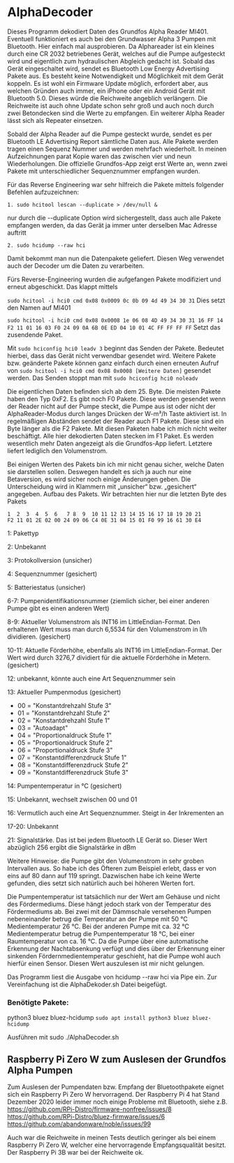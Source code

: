 # AlphaDecoder
Dieses Programm dekodiert Daten des Grundfos Alpha Reader MI401. Eventuell funktioniert es auch bei den Grundwasser Alpha 3 Pumpen mit Bluetooth. Hier einfach mal ausprobieren. Da Alphareader ist ein kleines durch eine CR 2032 betriebenes Gerät, welches auf die Pumpe aufgesteckt wird und eigentlich zum hydraulischen Abgleich gedacht ist. Sobald das Gerät eingeschaltet wird, sendet es Bluetooth Low Energy Advertising Pakete aus. Es besteht keine Notwendigkeit und Möglichkeit mit dem Gerät koppeln. Es ist wohl ein Firmware Update möglich, erfordert aber, aus welchen Gründen auch immer, ein iPhone oder ein Android Gerät mit Bluetooth 5.0. Dieses würde die Reichweite angeblich verlängern. Die Reichweite ist auch ohne Update schon sehr groß und auch noch durch zwei Betondecken sind die Werte zu empfangen. Ein weiterer Alpha Reader lässt sich als Repeater einsetzen.

Sobald der Alpha Reader auf die Pumpe gesteckt wurde, sendet es per Bluetooth LE Advertising Report sämtliche Daten aus. Alle Pakete werden tragen einen Sequenz Nummer und werden mehrfach wiederholt. In meinen Aufzeichnungen parat Kopie waren das zwischen vier und neun Wiederholungen. Die offizielle Grundfos-App zeigt erst Werte an, wenn zwei Pakete mit unterschiedlicher Sequenznummer empfangen wurden.

Für das Reverse Engineering war sehr hilfreich die Pakete mittels folgender Befehlen aufzuzeichnen:

`1.	sudo hcitool lescan --duplicate > /dev/null &`

nur durch die --duplicate Option wird sichergestellt, dass auch alle Pakete empfangen werden, da das Gerät ja immer unter derselben Mac Adresse auftritt

`2.	sudo hcidump --raw hci`

Damit bekommt man nun die Datenpakete geliefert.
Diesen Weg verwendet auch der Decoder um die Daten zu verarbeiten.

Fürs Reverse-Engineering wurden die aufgefangen Pakete modifiziert und erneut abgeschickt. Das klappt mittels 

`sudo hcitool -i hci0 cmd 0x08 0x0009 0c 0b 09 4d 49 34 30 31`
Dies setzt den Namen auf MI401

`sudo hcitool -i hci0 cmd 0x08 0x0008 1e 06 08 4D 49 34 30 31 16 FF 14 F2 11 01 16 03 F0 24 09 0A 6B 0E ED 04 10 01 4C FF FF FF FF`
Setzt das zusendende Paket.

Mit `sudo hciconfig hci0 leadv 3` beginnt das Senden der Pakete. Bedeutet hierbei, dass das Gerät nicht verwendbar gesendet wird. Weitere Pakete bzw. geänderte Pakete können ganz einfach durch einen erneuten Aufruf von `sudo hcitool -i hci0 cmd 0x08 0x0008 [Weitere Daten]` gesendet werden. Das Senden stoppt man mit `sudo hciconfig hci0 noleadv`

Die eigentlichen Daten befinden sich ab dem 25. Byte. Die meisten Pakete haben den Typ 0xF2. Es gibt noch F0 Pakete. Diese werden gesendet wenn der Reader nicht auf der Pumpe steckt, die Pumpe aus ist oder nicht der AlphaReader-Modus durch langes Drücken der W-m³/h Taste aktiviert ist. In regelmäßigen Abständen sendet der Reader auch F1 Pakete. Diese sind ein Byte länger als die F2 Pakete. Mit diesen Paketen habe ich mich nicht weiter beschäftigt. Alle hier dekodierten Daten stecken im F1 Paket.
Es werden wesentlich mehr Daten angezeigt als die Grundfos-App liefert. Letztere liefert lediglich den Volumenstrom.

Bei einigen Werten des Pakets bin ich mir nicht genau sicher, welche Daten sie darstellen sollen. Deswegen handelt es sich ja auch nur eine Betaversion, es wird sicher noch einige Änderungen geben. Die Unterscheidung wird in Klammern mit „unsicher“ bzw. „gesichert“ angegeben.
Aufbau des Pakets. 
Wir betrachten hier nur die letzten Byte des Pakets
```
1  2  3  4  5  6   7 8  9  10 11 12 13 14 15 16 17 18 19 20 21
F2 11 01 2E 02 00 24 09 06 C4 0E 31 04 15 01 F0 99 16 61 30 E4
```

1: Pakettyp

2: Unbekannt

3: Protokollversion (unsicher)

4: Sequenznummer (gesichert)

5: Batteriestatus (unsicher)

6-7: Pumpenidentifikationsnummer (ziemlich sicher, bei einer anderen Pumpe gibt es einen anderen Wert)

8-9: Aktueller Volumenstrom als INT16 im LittleEndian-Format. Den erhaltenen Wert muss man durch 6,5534 für den Volumenstrom in l/h dividieren. (gesichert)

10-11: Aktuelle Förderhöhe, ebenfalls als INT16 im LittleEndian-Format. Der Wert wird durch 3276,7 dividiert für die aktuelle Förderhöhe in Metern. (gesichert)

12: unbekannt, könnte auch eine Art Sequenznummer sein

13: Aktueller Pumpenmodus (gesichert)
- 00 = "Konstantdrehzahl Stufe 3"
- 01 = "Konstantdrehzahl Stufe 2"
- 02 = "Konstantdrehzahl Stufe 1"
- 03 = "Autoadapt"
- 04 = "Proportionaldruck Stufe 1"
- 05 = "Proportionaldruck Stufe 2"
- 06 = "Proportionaldruck Stufe 3"
- 07 = "Konstantdifferenzdruck Stufe 1"
- 08 = "Konstantdifferenzdruck Stufe 2"
- 09 = "Konstantdifferenzdruck Stufe 3"

14: Pumpentemperatur in °C (gesichert)

15: Unbekannt, wechselt zwischen 00 und 01

16: Vermutlich auch eine Art Sequenznummer. Steigt in 4er Inkrementen an

17-20: Unbekannt

21: Signalstärke. Das ist bei jedem Bluetooth LE Gerät so. Dieser Wert abzüglich 256 ergibt die Signalstärke in dBm
 
Weitere Hinweise: die Pumpe gibt den Volumenstrom in sehr groben Intervallen aus. So habe ich des Öfteren zum Beispiel erlebt, dass er von eins auf 80 dann auf 119 springt. Dazwischen habe ich keine Werte gefunden, dies setzt sich natürlich auch bei höheren Werten fort.

Die Pumpentemperatur ist tatsächlich nur der Wert am Gehäuse und nicht des Fördermediums. Diese hängt jedoch stark von der Temperatur des Fördermediums ab. Bei zwei mit der Dämmschale versehenen Pumpen nebeneinander betrug die Temperatur an der Pumpe mit 50 °C Medientemperatur 26 °C. Bei der anderen Pumpe mit ca. 32 °C Medientemperatur betrug die Pumpentemperatur 18 °C, bei einer Raumtemperatur von ca. 16 °C. Da die Pumpe über eine automatische Erkennung der Nachtabsenkung verfügt und dies über der Erkennung einer sinkenden Fördernmedientemperatur geschieht, hat die Pumpe wohl auch hierfür einen Sensor. Diesen Wert auszulesen ist mir nicht gelungen.

Das Programm liest die Ausgabe von hcidump --raw hci via Pipe ein. Zur Vereinfachung ist die AlphaDekoder.sh Datei beigefügt.

### Benötigte Pakete:
python3
bluez
bluez-hcidump
`sudo apt install python3 bluez bluez-hcidump`

Ausführen mit sudo ./AlphaDecoder.sh

## Raspberry Pi Zero W zum Auslesen der Grundfos Alpha Pumpen
Zum Auslesen der Pumpendaten bzw. Empfang der Bluetoothpakete eignet sich ein Raspberry Pi Zero W hervorragend. Der Raspberry Pi 4 hat Stand Dezember 2020 leider immer noch einige Probleme mit Bluetooth, siehe z.B. https://github.com/RPi-Distro/firmware-nonfree/issues/8
https://github.com/RPi-Distro/bluez-firmware/issues/6
https://github.com/abandonware/noble/issues/99

Auch war die Reichweite in meinen Tests deutlich geringer als bei einem Raspberry Pi Zero W, welcher eine hervorragende Empfangsqualität besitzt. Der Raspberry Pi 3B war bei der Reichweite ok.



